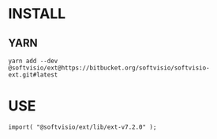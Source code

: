 # INSTALL

## YARN

```
yarn add --dev @softvisio/ext@https://bitbucket.org/softvisio/softvisio-ext.git#latest
```

# USE

```
import( "@softvisio/ext/lib/ext-v7.2.0" );
```
